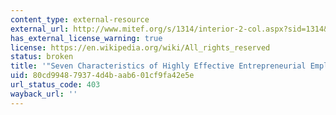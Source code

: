 ```yaml
---
content_type: external-resource
external_url: http://www.mitef.org/s/1314/interior-2-col.aspx?sid=1314&gid=5&pgid=5789
has_external_license_warning: true
license: https://en.wikipedia.org/wiki/All_rights_reserved
status: broken
title: '"Seven Characteristics of Highly Effective Entrepreneurial Employees"'
uid: 80cd9948-7937-4d4b-aab6-01cf9fa42e5e
url_status_code: 403
wayback_url: ''
---
```

